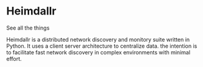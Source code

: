 # Heimdallr
See all the things

Heimdallr is a distributed network discovery and monitory suite written in Python. It uses a client server architecture to centralize data.  the intention is to facilitate fast network discovery in complex environments with minimal effort. 
